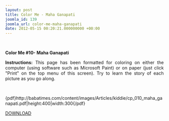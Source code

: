 ```yaml
---
layout: post
title: Color Me - Maha Ganapati
joomla_id: 139
joomla_url: color-me-maha-ganapati
date: 2012-05-15 00:20:21.000000000 +00:00
---
```

<p style="text-align: justify;">&nbsp;</p>
<p style="text-align: justify;"><strong>Color Me #10- Maha Ganapati</strong></p>
<p style="text-align: justify;"><strong style="text-align: justify;">Instructions:</strong><span style="text-align: justify;">&nbsp;This page has been formatted for coloring on either the computer (using software such as Microsoft Paint) or on paper (just click "Print" on the top menu of this screen). Try to learn the story of each picture as you go along.&nbsp;</span></p>
<p style="text-align: justify;"><span style="text-align: justify;"><br /></span></p>
<p style="text-align: justify;">{pdf}http://babatimes.com/content/images/Articles/kiddie/cp_010_maha_ganapati.pdf|height:400|width:300{/pdf}</p>
<p><a href="images/Articles/kiddie/cp_010_maha_ganapati.pdf">DOWNLOAD</a></p>
